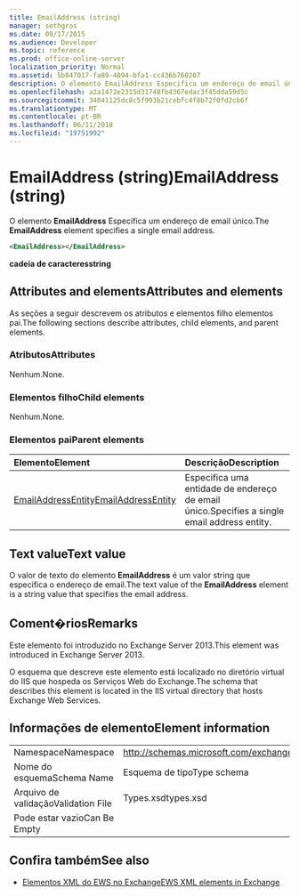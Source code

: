 ```yaml
---
title: EmailAddress (string)
manager: sethgros
ms.date: 09/17/2015
ms.audience: Developer
ms.topic: reference
ms.prod: office-online-server
localization_priority: Normal
ms.assetid: 5b847017-fa89-4094-bfa1-cc436b760207
description: O elemento EmailAddress Especifica um endereço de email único.
ms.openlocfilehash: a2a1472e2315d31748fb4367edac3f45dda59d5c
ms.sourcegitcommit: 34041125dc8c5f993b21cebfc4f8b72f0fd2cb6f
ms.translationtype: MT
ms.contentlocale: pt-BR
ms.lasthandoff: 06/11/2018
ms.locfileid: "19751992"
---
```

# <a name="emailaddress-string"></a><span data-ttu-id="19c27-103">EmailAddress (string)</span><span class="sxs-lookup"><span data-stu-id="19c27-103">EmailAddress (string)</span></span>

<span data-ttu-id="19c27-104">O elemento **EmailAddress** Especifica um endereço de email único.</span><span class="sxs-lookup"><span data-stu-id="19c27-104">The **EmailAddress** element specifies a single email address.</span></span> 
  
```XML
<EmailAddress></EmailAddress>
```

 <span data-ttu-id="19c27-105">**cadeia de caracteres**</span><span class="sxs-lookup"><span data-stu-id="19c27-105">**string**</span></span>
## <a name="attributes-and-elements"></a><span data-ttu-id="19c27-106">Attributes and elements</span><span class="sxs-lookup"><span data-stu-id="19c27-106">Attributes and elements</span></span>

<span data-ttu-id="19c27-107">As seções a seguir descrevem os atributos e elementos filho elementos pai.</span><span class="sxs-lookup"><span data-stu-id="19c27-107">The following sections describe attributes, child elements, and parent elements.</span></span>
  
### <a name="attributes"></a><span data-ttu-id="19c27-108">Atributos</span><span class="sxs-lookup"><span data-stu-id="19c27-108">Attributes</span></span>

<span data-ttu-id="19c27-109">Nenhum.</span><span class="sxs-lookup"><span data-stu-id="19c27-109">None.</span></span>
  
### <a name="child-elements"></a><span data-ttu-id="19c27-110">Elementos filho</span><span class="sxs-lookup"><span data-stu-id="19c27-110">Child elements</span></span>

<span data-ttu-id="19c27-111">Nenhum.</span><span class="sxs-lookup"><span data-stu-id="19c27-111">None.</span></span>
  
### <a name="parent-elements"></a><span data-ttu-id="19c27-112">Elementos pai</span><span class="sxs-lookup"><span data-stu-id="19c27-112">Parent elements</span></span>

|<span data-ttu-id="19c27-113">**Elemento**</span><span class="sxs-lookup"><span data-stu-id="19c27-113">**Element**</span></span>|<span data-ttu-id="19c27-114">**Descrição**</span><span class="sxs-lookup"><span data-stu-id="19c27-114">**Description**</span></span>|
|:-----|:-----|
|[<span data-ttu-id="19c27-115">EmailAddressEntity</span><span class="sxs-lookup"><span data-stu-id="19c27-115">EmailAddressEntity</span></span>](emailaddressentity.md) <br/> |<span data-ttu-id="19c27-116">Especifica uma entidade de endereço de email único.</span><span class="sxs-lookup"><span data-stu-id="19c27-116">Specifies a single email address entity.</span></span>  <br/> |
   
## <a name="text-value"></a><span data-ttu-id="19c27-117">Text value</span><span class="sxs-lookup"><span data-stu-id="19c27-117">Text value</span></span>

<span data-ttu-id="19c27-118">O valor de texto do elemento **EmailAddress** é um valor string que especifica o endereço de email.</span><span class="sxs-lookup"><span data-stu-id="19c27-118">The text value of the **EmailAddress** element is a string value that specifies the email address.</span></span> 
  
## <a name="remarks"></a><span data-ttu-id="19c27-119">Coment�rios</span><span class="sxs-lookup"><span data-stu-id="19c27-119">Remarks</span></span>

<span data-ttu-id="19c27-120">Este elemento foi introduzido no Exchange Server 2013.</span><span class="sxs-lookup"><span data-stu-id="19c27-120">This element was introduced in Exchange Server 2013.</span></span>
  
<span data-ttu-id="19c27-121">O esquema que descreve este elemento está localizado no diretório virtual do IIS que hospeda os Serviços Web do Exchange.</span><span class="sxs-lookup"><span data-stu-id="19c27-121">The schema that describes this element is located in the IIS virtual directory that hosts Exchange Web Services.</span></span>
  
## <a name="element-information"></a><span data-ttu-id="19c27-122">Informações de elemento</span><span class="sxs-lookup"><span data-stu-id="19c27-122">Element information</span></span>

|||
|:-----|:-----|
|<span data-ttu-id="19c27-123">Namespace</span><span class="sxs-lookup"><span data-stu-id="19c27-123">Namespace</span></span>  <br/> |http://schemas.microsoft.com/exchange/services/2006/types  <br/> |
|<span data-ttu-id="19c27-124">Nome do esquema</span><span class="sxs-lookup"><span data-stu-id="19c27-124">Schema Name</span></span>  <br/> |<span data-ttu-id="19c27-125">Esquema de tipo</span><span class="sxs-lookup"><span data-stu-id="19c27-125">Type schema</span></span>  <br/> |
|<span data-ttu-id="19c27-126">Arquivo de validação</span><span class="sxs-lookup"><span data-stu-id="19c27-126">Validation File</span></span>  <br/> |<span data-ttu-id="19c27-127">Types.xsd</span><span class="sxs-lookup"><span data-stu-id="19c27-127">types.xsd</span></span>  <br/> |
|<span data-ttu-id="19c27-128">Pode estar vazio</span><span class="sxs-lookup"><span data-stu-id="19c27-128">Can Be Empty</span></span>  <br/> ||
   
## <a name="see-also"></a><span data-ttu-id="19c27-129">Confira também</span><span class="sxs-lookup"><span data-stu-id="19c27-129">See also</span></span>

- [<span data-ttu-id="19c27-130">Elementos XML do EWS no Exchange</span><span class="sxs-lookup"><span data-stu-id="19c27-130">EWS XML elements in Exchange</span></span>](ews-xml-elements-in-exchange.md)

